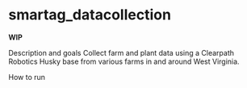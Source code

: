 # smartag_datacollection

**WIP**

Description and goals
  Collect farm and plant data using a Clearpath Robotics Husky base from various farms in and around West Virginia.
  
How to run
  
